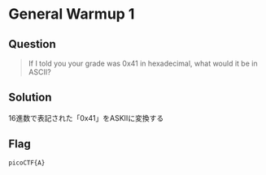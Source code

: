# General Warmup 1

## Question

>If I told you your grade was 0x41 in hexadecimal, what would it be in ASCII?   

## Solution

 16進数で表記された「0x41」をASKIIに変換する  
 
 ## Flag
 
 `picoCTF{A}`


